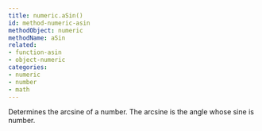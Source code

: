 ```yaml
---
title: numeric.aSin()
id: method-numeric-asin
methodObject: numeric
methodName: aSin
related:
- function-asin
- object-numeric
categories:
- numeric
- number
- math
---
```


Determines the arcsine of a number. The arcsine is the angle
        whose sine is number.